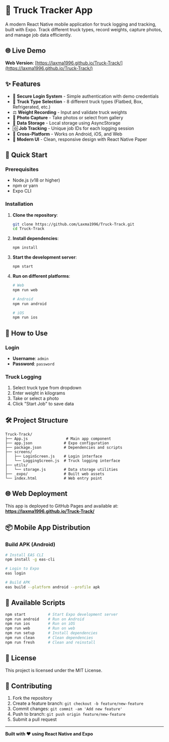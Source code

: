 # 🚛 Truck Tracker App

A modern React Native mobile application for truck logging and tracking, built with Expo. Track different truck types, record weights, capture photos, and manage job data efficiently.

## 🌐 Live Demo

**Web Version**: [https://laxma1996.github.io/Truck-Track/](https://laxma1996.github.io/Truck-Track/)

## ✨ Features

- 🔐 **Secure Login System** - Simple authentication with demo credentials
- 🚛 **Truck Type Selection** - 8 different truck types (Flatbed, Box, Refrigerated, etc.)
- ⚖️ **Weight Recording** - Input and validate truck weights
- 📸 **Photo Capture** - Take photos or select from gallery
- 💾 **Data Storage** - Local storage using AsyncStorage
- 🆔 **Job Tracking** - Unique job IDs for each logging session
- 📱 **Cross-Platform** - Works on Android, iOS, and Web
- 🎨 **Modern UI** - Clean, responsive design with React Native Paper

## 🚀 Quick Start

### Prerequisites

- Node.js (v18 or higher)
- npm or yarn
- Expo CLI

### Installation

1. **Clone the repository**:
   ```bash
   git clone https://github.com/Laxma1996/Truck-Track.git
   cd Truck-Track
   ```

2. **Install dependencies**:
   ```bash
   npm install
   ```

3. **Start the development server**:
   ```bash
   npm start
   ```

4. **Run on different platforms**:
   ```bash
   # Web
   npm run web
   
   # Android
   npm run android
   
   # iOS
   npm run ios
   ```

## 📱 How to Use

### Login
- **Username**: `admin`
- **Password**: `password`

### Truck Logging
1. Select truck type from dropdown
2. Enter weight in kilograms
3. Take or select a photo
4. Click "Start Job" to save data

## 🛠️ Project Structure

```
Truck-Track/
├── App.js                 # Main app component
├── app.json              # Expo configuration
├── package.json          # Dependencies and scripts
├── screens/
│   ├── LoginScreen.js    # Login interface
│   └── LoggingScreen.js  # Truck logging interface
├── utils/
│   └── storage.js        # Data storage utilities
├── _expo/                # Built web assets
└── index.html            # Web entry point
```

## 🌐 Web Deployment

This app is deployed to GitHub Pages and available at:
**https://laxma1996.github.io/Truck-Track/**

## 📦 Mobile App Distribution

### Build APK (Android)
```bash
# Install EAS CLI
npm install -g eas-cli

# Login to Expo
eas login

# Build APK
eas build --platform android --profile apk
```

## 🔧 Available Scripts

```bash
npm start          # Start Expo development server
npm run android    # Run on Android
npm run ios        # Run on iOS
npm run web        # Run on web
npm run setup      # Install dependencies
npm run clean      # Clean dependencies
npm run fresh      # Clean and reinstall
```

## 📄 License

This project is licensed under the MIT License.

## 🤝 Contributing

1. Fork the repository
2. Create a feature branch: `git checkout -b feature/new-feature`
3. Commit changes: `git commit -am 'Add new feature'`
4. Push to branch: `git push origin feature/new-feature`
5. Submit a pull request

---

**Built with ❤️ using React Native and Expo**